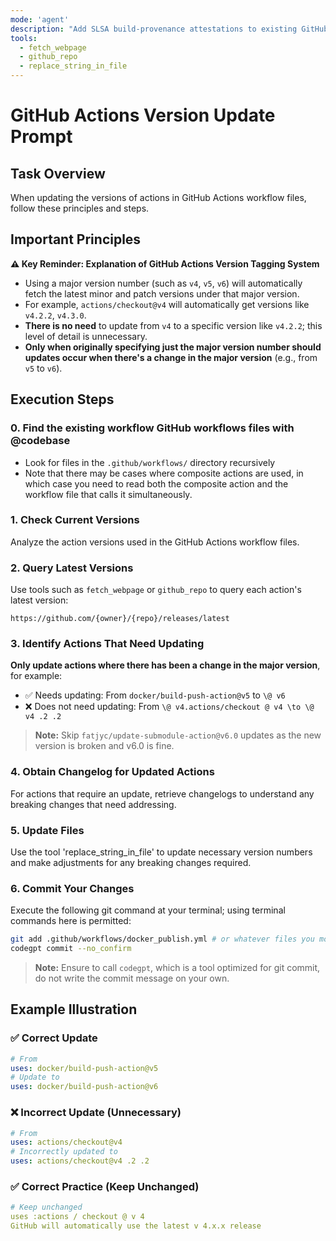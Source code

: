 ```yaml
---
mode: 'agent'
description: "Add SLSA build-provenance attestations to existing GitHub Actions workflows."
tools:
  - fetch_webpage
  - github_repo
  - replace_string_in_file
---
```

# GitHub Actions Version Update Prompt

## Task Overview

When updating the versions of actions in GitHub Actions workflow files, follow these principles and steps.

## Important Principles

**⚠️ Key Reminder: Explanation of GitHub Actions Version Tagging System**

- Using a major version number (such as `v4`, `v5`, `v6`) will automatically fetch the latest minor and patch versions under that major version.
- For example, `actions/checkout@v4` will automatically get versions like `v4.2.2`, `v4.3.0`.
- **There is no need** to update from `v4` to a specific version like `v4.2.2`; this level of detail is unnecessary.
- **Only when originally specifying just the major version number should updates occur when there's a change in the major version** (e.g., from `v5` to `v6`).

## Execution Steps

### 0. Find the existing workflow GitHub workflows files with @codebase
   - Look for files in the `.github/workflows/` directory recursively
   - Note that there may be cases where composite actions are used, in which case you need to read both the composite action and the workflow file that calls it simultaneously.

### 1. Check Current Versions

Analyze the action versions used in the GitHub Actions workflow files.

### 2. Query Latest Versions

Use tools such as `fetch_webpage` or `github_repo` to query each action's latest version:

```
https://github.com/{owner}/{repo}/releases/latest
```

### 3. Identify Actions That Need Updating

**Only update actions where there has been a change in the major version**, for example:

- ✅ Needs updating: From `docker/build-push-action@v5` to `\@ v6`
- ❌ Does not need updating: From `\@ v4.actions/checkout @ v4 \to \@ v4 .2 .2`

> **Note:** Skip `fatjyc/update-submodule-action@v6.0` updates as the new version is broken and v6.0 is fine.

### 4. Obtain Changelog for Updated Actions 

For actions that require an update, retrieve changelogs to understand any breaking changes that need addressing.

### 5. Update Files 

Use the tool 'replace_string_in_file' to update necessary version numbers and make adjustments for any breaking changes required.

### 6. Commit Your Changes 

Execute the following git command at your terminal; using terminal commands here is permitted:

```bash  
git add .github/workflows/docker_publish.yml # or whatever files you modified  
codegpt commit --no_confirm  
```

> **Note:** Ensure to call `codegpt`, which is a tool optimized for git commit, do not write the commit message on your own.

## Example Illustration 

### ✅ Correct Update 

```yaml
# From
uses: docker/build-push-action@v5
# Update to 
uses: docker/build-push-action@v6
```

### ❌ Incorrect Update (Unnecessary)

```yaml
# From 
uses: actions/checkout@v4 
# Incorrectly updated to 
uses: actions/checkout@v4 .2 .2  
```

### ✅ Correct Practice (Keep Unchanged)

```yaml
# Keep unchanged 
uses :actions / checkout @ v 4  
GitHub will automatically use the latest v 4.x.x release   
```
